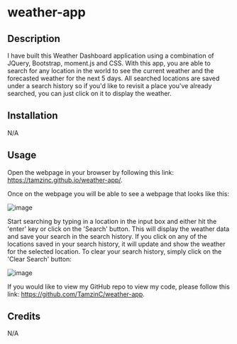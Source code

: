 # weather-app


## Description

I have built this Weather Dashboard application using a combination of JQuery, Bootstrap, moment.js and CSS. With this app, you are able to search for any location in the world to see the current weather and the forecasted weather for the next 5 days. All searched locations are saved under a search history so if you'd like to revisit a place you've already searched, you can just click on it to display the weather.


## Installation

N/A



## Usage

Open the webpage in your browser by following this link: https://tamzinc.github.io/weather-app/.

Once on the webpage you will be able to see a webpage that looks like this:

![image](https://user-images.githubusercontent.com/115940593/210676665-ecf3469b-ecf0-4201-be5d-8f0c248c07c7.png)

Start searching by typing in a location in the input box and either hit the 'enter' key or click on the 'Search' button. This will display the weather data and save your search in the search history. If you click on any of the locations saved in your search history, it will update and show the weather for the selected location. To clear your search history, simply click on the 'Clear Search' button:

![image](https://user-images.githubusercontent.com/115940593/210677194-f41d8abd-072e-480f-b187-bc8f7e39fabe.png)


If you would like to view my GitHub repo to view my code, please follow this link: https://github.com/TamzinC/weather-app.



## Credits

N/A